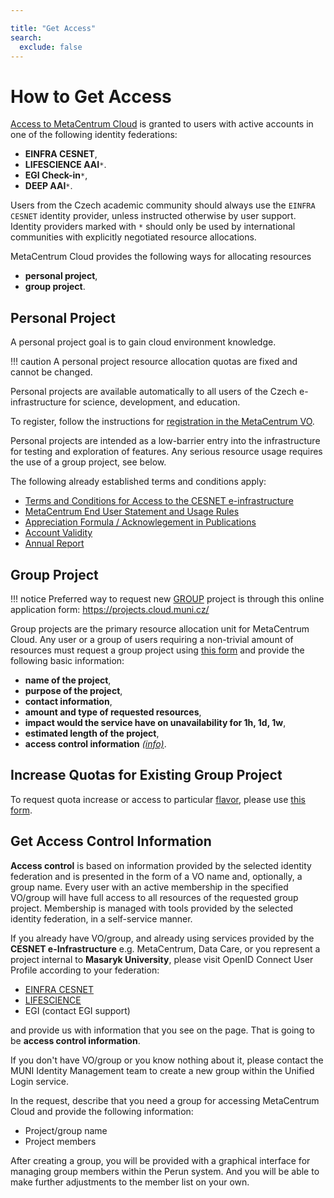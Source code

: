 ```yaml
---

title: "Get Access"
search:
  exclude: false
---
```


# How to Get Access

[Access to MetaCentrum Cloud](https://cloud.metacentrum.cz/) is granted to users
with active accounts in one of the following identity federations:

* __EINFRA CESNET__,
* __LIFESCIENCE AAI__`*`.
* __EGI Check-in__`*`,
* __DEEP AAI__`*`.

Users from the Czech academic community should always use the `EINFRA CESNET`
identity provider, unless instructed otherwise by user support.
Identity providers marked with `*` should only be used by international
communities with explicitly negotiated resource allocations.

MetaCentrum Cloud provides the following ways for allocating resources

* __personal project__,
* __group project__.

## Personal Project

A personal project goal is to gain cloud environment knowledge.

!!! caution
	A personal project resource allocation quotas are fixed and cannot be changed.

Personal projects are available automatically to all users of the Czech
e-infrastructure for science, development, and education.

To register, follow the instructions for
[registration in the MetaCentrum VO](https://metavo.metacentrum.cz/en/application/index.html).

Personal projects are intended as a low-barrier entry
into the infrastructure for testing and exploration of features.
Any serious resource usage requires the use of a group project, see below.

The following already established terms and conditions apply:

* [Terms and Conditions for Access to the CESNET e-infrastructure](https://www.cesnet.cz/conditions/?lang=en)
* [MetaCentrum End User Statement and Usage Rules](https://www.metacentrum.cz/en/about/rules/index.html)
* [Appreciation Formula / Acknowlegement in Publications](https://wiki.metacentrum.cz/wiki/Usage_rules/Acknowledgement)
* [Account Validity](https://wiki.metacentrum.cz/wiki/Usage_rules/Account)
* [Annual Report](https://wiki.metacentrum.cz/wiki/MetaCentrum_Annual_Report_%E2%88%92_Author_Instructions)

## Group Project

!!! notice
	Preferred way to request new <a href="https://cloud.gitlab-pages.ics.muni.cz/documentation/register/#group-project">GROUP</a> project is through this online application form: <a href="https://projects.cloud.muni.cz/">https://projects.cloud.muni.cz/</a>

Group projects are the primary resource allocation unit for MetaCentrum Cloud.
Any user or a group of users requiring a non-trivial amount of resources must
request a group project using [this form](https://projects.cloud.muni.cz/) and provide the following basic information:

* __name of the project__,
* __purpose of the project__,
* __contact information__,
* __amount and type of requested resources__,
* __impact would the service have on unavailability for 1h, 1d, 1w__,
* __estimated length of the project__,
* __access control information__ _[(info)](#get-access-control-information)_.

## Increase Quotas for Existing Group Project

To request quota increase or access to particular [flavor](../technical-reference/flavors.md), please use [this form](https://projects.cloud.muni.cz/).

## Get Access Control Information

__Access control__ is based on information provided by the selected identity federation
and is presented in the form of a VO name and, optionally, a group name. Every user
with an active membership in the specified VO/group will have full access to all resources
of the requested group project. Membership is managed with tools provided by the selected
identity federation, in a self-service manner.

If you already have VO/group, and already using services
provided by the __CESNET e-Infrastructure__ e.g. MetaCentrum, Data Care,
or you represent a project internal to __Masaryk University__,
please visit OpenID Connect User Profile according to your federation:

 - [EINFRA CESNET](https://login.cesnet.cz/oidc/manage/user/profile)
 - [LIFESCIENCE](https://profile.aai.lifescience-ri.eu/profile)
 - EGI (contact EGI support)

and provide us with information that you see on the page. That is going to be __access control information__.

If you don't have VO/group or you know nothing about it, please contact the MUNI Identity Management team
to create a new group within the Unified Login service.

 In the request, describe that you need a group for accessing MetaCentrum Cloud and provide the following information:

* Project/group name
* Project members

After creating a group, you will be provided with a graphical interface for managing group members within the Perun system.
And you will be able to make further adjustments to the member list on your own.
